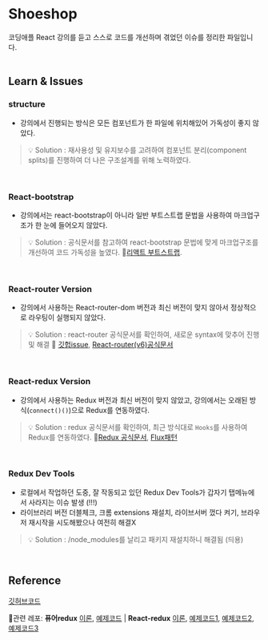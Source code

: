 # Shoeshop

코딩애플 React 강의를 듣고 스스로 코드를 개선하며 겪었던 이슈를 정리한 파일입니다.<br/><br/>

## Learn & Issues

### structure
- 강의에서 진행되는 방식은 모든 컴포넌트가 한 파일에 위치해있어 가독성이 좋지 않았다.
> 💡 Solution : 재사용성 및 유지보수를 고려하여 컴포넌트 분리(component splits)를 진행하여 더 나은 구조설계를 위해 노력하였다.

<br/>

### React-bootstrap
- 강의에서는 react-bootstrap이 아니라 일반 부트스트랩 문법을 사용하여 마크업구조가 한 눈에 들어오지 않았다.
> 💡 Solution : 공식문서를 참고하여 react-bootstrap 문법에 맞게 마크업구조를 개선하여 코드 가독성을 높였다. 🔗[리액트 부트스트랩](https://react-bootstrap.github.io/). 

<br/>

### React-router Version

- 강의에서 사용하는 React-router-dom 버전과 최신 버전이 맞지 않아서 정상적으로 라우팅이 실행되지 않았다.
> 💡 Solution : react-router 공식문서를 확인하여, 새로운 syntax에 맞추어 진행 및 해결 🔗 [깃헙issue](https://github.com/remix-run/react-router/blob/main/docs/upgrading/v5.md#advantages-of-route-element), [React-router(v6)공식문서](https://reactrouter.com/docs/en/v6/getting-started/tutorial#introduction)

<br/>

### React-redux Version
- 강의에서 사용하는 Redux 버전과 최신 버전이 맞지 않았고, 강의에서는 오래된 방식(`connect()()`)으로 Redux를 연동하였다. 
> 💡 Solution : redux 공식문서를 확인하여, 최근 방식대로 `Hooks`를 사용하여 Redux를 연동하였다. 🔗[Redux 공식문서](https://redux.js.org/api/api-reference), [Flux패턴](https://www.huskyhoochu.com/flux-architecture/)

<br/>

### Redux Dev Tools
- 로컬에서 작업하던 도중, 잘 작동되고 있던 Redux Dev Tools가 갑자기 탭메뉴에서 사라지는 이슈 발생 (!!!)
- 라이브러리 버전 더블체크, 크롬 extensions 재설치, 라이브서버 껐다 켜기, 브라우저 재시작을 시도해봤으나 여전히 해결X

> 💡 Solution : /node_modules를 날리고 패키지 재설치하니 해결됨 (듸용)

<br/>

## Reference
[깃허브코드](https://github.com/sukyoungshin/reactJS/tree/master/shoeshop) <br/>

🔗관련 레포:  <b>퓨어redux</b> [이론](https://github.com/sukyoungshin/TIL/blob/main/JS/03_redux.md),
[예제코드](https://github.com/sukyoungshin/reactJS/tree/master/vanilla-redux) | 
 <b>React-redux</b> [이론](https://github.com/sukyoungshin/TIL/blob/main/REACT/05_reactRedux.md), [예제코드1](https://github.com/sukyoungshin/reactJS/tree/master/02-react-redux-velopert), [예제코드2](https://github.com/sukyoungshin/reactJS/tree/master/01-react-redux-nomard), [예제코드3](https://github.com/sukyoungshin/reactJS/tree/master/shoeshop)

